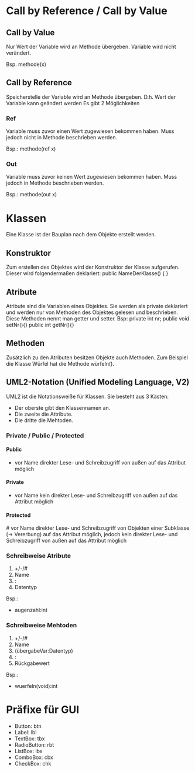 # Call by Reference / Call by Value
## Call by Value 
Nur Wert der Variable wird an Methode übergeben.
Variable wird nicht verändert.

Bsp. methode(x)

## Call by Reference
Speicherstelle der Variable wird an Methode übergeben.
D.h. Wert der Variable kann geändert werden
Es gibt 2 Möglichkeiten

### Ref
Variable muss zuvor einen Wert zugewiesen bekommen haben.
Muss jedoch nicht in Methode beschrieben werden.

Bsp.: methode(ref x)

### Out
Variable muss zuvor keinen Wert zugewiesen bekommen haben.
Muss jedoch in Methode beschrieben werden.

Bsp.: methode(out x)

# Klassen
Eine Klasse ist der Bauplan nach dem Objekte erstellt werden.

## Konstruktor
Zum erstellen des Objektes wird der Konstruktor der Klasse aufgerufen.
Dieser wird folgendermaßen deklariert:
public NameDerKlasse()
{
}

## Atribute
Atribute sind die Variablen eines Objektes.
Sie werden als private deklariert und werden nur von Methoden des Objektes gelesen und beschrieben.
Diese Methoden nennt man getter und setter.
Bsp:
private int nr;
public void setNr(){}
public int getNr(){}

## Methoden
Zusätzlich zu den Atributen besitzen Objekte auch Methoden. Zum Beispiel die Klasse Würfel hat die Methode würfeln().

## UML2-Notation (Unified Modeling Language, V2)

UML2 ist die Notationsweiße für Klassen.
Sie besteht aus 3 Kästen:
- Der oberste gibt den Klassennamen an.
- Die zweite die Attribute.
- Die dritte die Mehtoden.
### Private / Public / Protected
#### Public
+ vor Name
direkter Lese- und Schreibzugriff von außen auf das Attribut möglich
#### Private
- vor Name
kein direkter Lese- und Schreibzugriff von außen auf das Attribut möglich
#### Protected
\# vor Name
direkter Lese- und Schreibzugriff von Objekten einer Subklasse (→ Vererbung) auf
das Attribut möglich, jedoch kein direkter Lese- und Schreibzugriff von außen auf
das Attribut möglich

### Schreibweise Atribute

1. +/-/#
2. Name
3. :
4. Datentyp

Bsp.: 
+ augenzahl:int

### Schreibweise Mehtoden
1. +/-/#
2. Name
3. (übergabeVar:Datentyp)
4. :
5. Rückgabewert

Bsp.:
+ wuerfeln(void):int

# Präfixe für GUI
- Button:        btn
- Label:         lbl
- TextBox:       tbx
- RadioButton:   rbt
- ListBox:       lbx
- ComboBox:      cbx
- CheckBox:      chk
